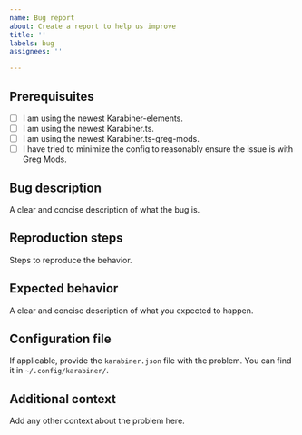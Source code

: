 ```yaml
---
name: Bug report
about: Create a report to help us improve
title: ''
labels: bug
assignees: ''

---
```


## Prerequisuites

- [ ] I am using the newest Karabiner-elements.
- [ ] I am using the newest Karabiner.ts.
- [ ] I am using the newest Karabiner.ts-greg-mods.
- [ ] I have tried to minimize the config to reasonably ensure the issue is
      with Greg Mods.

## Bug description

A clear and concise description of what the bug is.

## Reproduction steps

Steps to reproduce the behavior.

## Expected behavior

A clear and concise description of what you expected to happen.

## Configuration file

If applicable, provide the `karabiner.json` file with the problem.
You can find it in `~/.config/karabiner/`.

## Additional context

Add any other context about the problem here.
